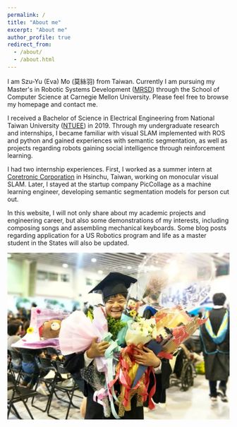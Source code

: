 ```yaml
---
permalink: /
title: "About me"
excerpt: "About me"
author_profile: true
redirect_from: 
  - /about/
  - /about.html
---
```

I am Szu-Yu (Eva) Mo (莫絲羽) from Taiwan. Currently I am pursuing my Master's in Robotic Systems Development ([MRSD](https://mrsd.ri.cmu.edu/)) through the School of Computer Science at Carnegie Mellon University. Please feel free to browse my homepage and contact me. 

I received a Bachelor of Science in Electrical Engineering from National Taiwan University ([NTUEE](https://web.ee.ntu.edu.tw/)) in 2019. Through my undergraduate research and internships, I became familiar with visual SLAM implemented with ROS and python and gained experiences with semantic segmentation, as well as projects regarding robots gaining social intelligence through reinforcement learning.

I had two internship experiences. First, I worked as a summer intern at [Coretronic Corporation](https://www.coretronic.com) in Hsinchu, Taiwan, working on monocular visual SLAM. Later, I stayed at the startup company PicCollage as a machine learning engineer, developing semantic segmentation models for person cut out.

In this website, I will not only share about my academic projects and engineering career, but also some demonstrations of my interests, including composing songs and assembling mechanical keyboards. Some blog posts regarding application for a US Robotics program and life as a master student in the States will also be updated.

![Graduation](/images/graduation.jpg "Graduation")



